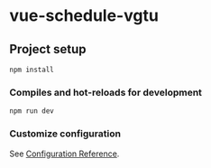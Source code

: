 # vue-schedule-vgtu

## Project setup
```
npm install
```

### Compiles and hot-reloads for development
```
npm run dev
```
### Customize configuration
See [Configuration Reference](https://cli.vuejs.org/config/).
